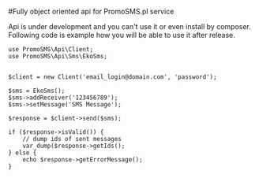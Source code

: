 #Fully object oriented api for PromoSMS.pl service

Api is under development and you can't use it or even install by composer.
Following code is example how you will be able to use it after release.

```
use PromoSMS\Api\Client;
use PromoSMS\Api\Sms\EkoSms;


$client = new Client('email_login@domain.com', 'password');

$sms = EkoSms();
$sms->addReceiver('123456789');
$sms->setMessage('SMS Message');

$response = $client->send($sms);

if ($response->isValid()) {
    // dump ids of sent messages
    var_dump($response->getIds();
} else {
    echo $response->getErrorMessage();
}
```